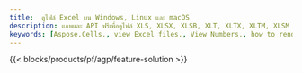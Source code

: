 ```yaml
---
title:  ดูไฟล์ Excel บน Windows, Linux และ macOS
description: แอพและ API ฟรีเพื่อดูไฟล์ XLS, XLSX, XLSB, XLT, XLTX, XLTM, XLSM และ ODS
keywords: [Aspose.Cells., view Excel files., View Numbers., how to render Excel document., load and display Excel files., Excel File Viewer]
---
```

{{< blocks/products/pf/agp/feature-solution >}} 

